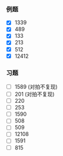 ### 例题
- [x] 1339
- [x] 489
- [x] 133
- [x] 213
- [x] 512
- [x] 12412
### 习题
- [ ] 1589 (对拍不复现)
- [ ] 201 (对拍不复现)
- [ ] 220
- [ ] 253
- [ ] 1590
- [ ] 508
- [ ] 509
- [ ] 12108
- [ ] 1591
- [ ] 815
